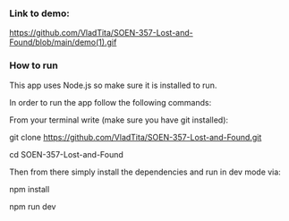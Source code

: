 ### Link to demo: 
https://github.com/VladTita/SOEN-357-Lost-and-Found/blob/main/demo(1).gif

### How to run
This app uses Node.js so make sure it is installed to run. 

In order to run the app follow the following commands: 


From your terminal write (make sure you have git installed):

git clone https://github.com/VladTita/SOEN-357-Lost-and-Found.git

cd SOEN-357-Lost-and-Found


Then from there simply install the dependencies and run in dev mode via:

npm install

npm run dev
